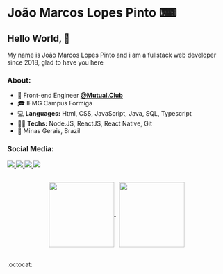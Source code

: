 # João Marcos Lopes Pinto ⌨
## Hello World, 👋
<p>My name is João Marcos Lopes Pinto and i am a fullstack web developer since 2018, glad to have you here</p>


### About:

- 💼 Front-end Engineer **[@Mutual.Club](https://mutual.club/)**
- 🎓 IFMG Campus Formiga
- 💻 **Languages:** Html, CSS, JavaScript, Java, SQL, Typescript
- 👩‍💻 **Techs:** Node.JS, ReactJS, React Native, Git
- 📌 Minas Gerais, Brazil

### Social Media:
  <a href="https://www.linkedin.com/in/joaomarcoslp3/" alt="Linkedin">
    <img src="https://img.shields.io/badge/LinkedIn-0077B5?style=for-the-badge&logo=linkedin&logoColor=white" />
  </a>
  
  <a href="https://www.instagram.com/joaomarcoslp3/" alt="Instagram">
    <img src="https://img.shields.io/badge/Instagram-E4405F?style=for-the-badge&logo=instagram&logoColor=white"/>
  </a>

  <a href="mailto:joaomarcoslp3@gmail.com">
    <img src="https://img.shields.io/badge/Gmail-FF0000?style=for-the-badge&logo=Gmail&logoColor=white"/>
  </a>

  <a href="https://gitlab.com/joaom.lopes">
    <img src="https://img.shields.io/badge/Gitlab-380D76?style=for-the-badge&logo=Gitlab&logoColor=white"/>
  </a>
  <br/><br/>
<p align="center">
   <a href="https://github.com/joaomarcoslp3?tab=repositories">
    <img
      align="center"
      height="150"
      src="https://github-readme-stats.vercel.app/api/top-langs/?username=joaomarcoslp3&langs_count=8&layout=compact&theme=react"
    />
  </a>
  &nbsp;
  <a href="https://github.com/joaomarcoslp3?tab=repositories">
    <img
      align="center"
      height="150"
      src="https://github-readme-stats.vercel.app/api?username=joaomarcoslp3&count_private=true&show_icons=true&custom_title=Github%20Status&hide=issues&theme=react"
    />
  </a>
  </p>
  <br/>
:octocat:

